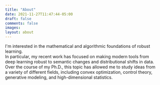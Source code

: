 ```yaml
---
title: "About"
date: 2021-11-27T11:47:44-05:00
draft: false
comments: false
images:
layout: about
---
```


I'm interested in the mathematical and algorithmic foundations of robust learning.  
In particular, my recent work has focused on making modern tools from deep learning robust 
to semantic changes and distributional shifts in data. Over the course of my Ph.D., 
this topic has allowed me to study ideas from a variety of different
fields, including convex optimization, control theory, generative modeling, and high-dimensional 
statistics.


